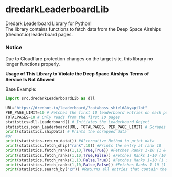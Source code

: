 # dredarkLeaderboardLib
Dredark Leaderboard Library for Python!  
The library contains functions to fetch data from the Deep Space Airships (drednot.io) leaderboard pages.

### Notice
Due to Cloudflare protection changes on the target site, this library no longer functions properly.

**Usage of This Library to Violate the Deep Space Airships Terms of Service Is Not Allowed**

Base Example:
``` python
import src.dredarkLeaderboardLib as dll

URL="https://drednot.io/leaderboard/?cat=boss_shield&by=pilot"
PER_PAGE_LIMIT=10 # Fetches the first 10 leaderboard entries on each page
TOTALPAGES=10 # Only reads from the first 10 pages
statistics=dll.Leaderboard() # Initiates the Leaderboard Object
statistics.scan_Leaderboard(URL, TOTALPAGES, PER_PAGE_LIMIT) # Scrapes the provided URL and stores the data
print(statistics.shipData) # Prints the scrapped data
#Or
print(statistics.return_data()) #Alternative Method to print data
print(statistics.fetch_ship("rank",10)) #Prints the entry at rank 10
print(statistics.fetch_ranks(1,10,True,True)) #Fetches Ranks 1-10 (1 & 10 are Included)
print(statistics.fetch_ranks(1,10,True,False)) #Fetches Ranks 1-10 (10 is exclusive, so only ranks 1-9 are actually returned)
print(statistics.fetch_ranks(1,10,False,True)) #Fetches Ranks 1-10 (1 is exclusive, so only ranks 2-10 are actually returned)
print(statistics.fetch_ranks(1,10,False,False)) #Fetches Ranks 1-10 (1 & 10 are exclusive, so only ranks 2-9 are actually returned)
print(statistics.search_by("⌬")) #Returns all entries that contain the symbol "⌬" in the name. Best used for the "ship" category.```
